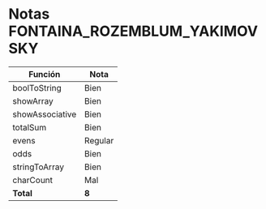 # Notas FONTAINA_ROZEMBLUM_YAKIMOVSKY

| Función         | Nota    |
| --------------- | ------- |
| boolToString    | Bien    |
| showArray       | Bien    |
| showAssociative | Bien    |
| totalSum        | Bien    |
| evens           | Regular |
| odds            | Bien    |
| stringToArray   | Bien    |
| charCount       | Mal     |
| **Total**       | **8**   |
